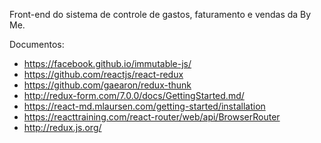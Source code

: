 Front-end do sistema de controle de gastos, faturamento e vendas da By Me.

Documentos:
- https://facebook.github.io/immutable-js/
- https://github.com/reactjs/react-redux
- https://github.com/gaearon/redux-thunk
- http://redux-form.com/7.0.0/docs/GettingStarted.md/
- https://react-md.mlaursen.com/getting-started/installation
- https://reacttraining.com/react-router/web/api/BrowserRouter
- http://redux.js.org/